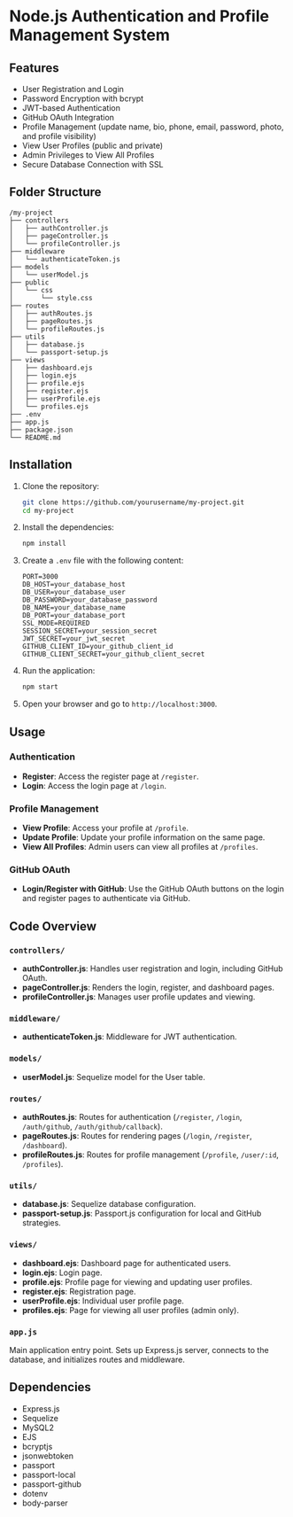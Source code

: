 
# Node.js Authentication and Profile Management System

## Features

- User Registration and Login
- Password Encryption with bcrypt
- JWT-based Authentication
- GitHub OAuth Integration
- Profile Management (update name, bio, phone, email, password, photo, and profile visibility)
- View User Profiles (public and private)
- Admin Privileges to View All Profiles
- Secure Database Connection with SSL

## Folder Structure

```
/my-project
├── controllers
│   ├── authController.js
│   ├── pageController.js
│   └── profileController.js
├── middleware
│   └── authenticateToken.js
├── models
│   └── userModel.js
├── public
│   └── css
│       └── style.css
├── routes
│   ├── authRoutes.js
│   ├── pageRoutes.js
│   └── profileRoutes.js
├── utils
│   ├── database.js
│   └── passport-setup.js
├── views
│   ├── dashboard.ejs
│   ├── login.ejs
│   ├── profile.ejs
│   ├── register.ejs
│   ├── userProfile.ejs
│   └── profiles.ejs
├── .env
├── app.js
├── package.json
└── README.md
```

## Installation

1. Clone the repository:
   ```sh
   git clone https://github.com/yourusername/my-project.git
   cd my-project
   ```

2. Install the dependencies:
   ```sh
   npm install
   ```

3. Create a `.env` file with the following content:
   ```env
   PORT=3000
   DB_HOST=your_database_host
   DB_USER=your_database_user
   DB_PASSWORD=your_database_password
   DB_NAME=your_database_name
   DB_PORT=your_database_port
   SSL_MODE=REQUIRED
   SESSION_SECRET=your_session_secret
   JWT_SECRET=your_jwt_secret
   GITHUB_CLIENT_ID=your_github_client_id
   GITHUB_CLIENT_SECRET=your_github_client_secret
   ```

4. Run the application:
   ```sh
   npm start
   ```

5. Open your browser and go to `http://localhost:3000`.

## Usage

### Authentication

- **Register**: Access the register page at `/register`.
- **Login**: Access the login page at `/login`.

### Profile Management

- **View Profile**: Access your profile at `/profile`.
- **Update Profile**: Update your profile information on the same page.
- **View All Profiles**: Admin users can view all profiles at `/profiles`.

### GitHub OAuth

- **Login/Register with GitHub**: Use the GitHub OAuth buttons on the login and register pages to authenticate via GitHub.

## Code Overview

### `controllers/`

- **authController.js**: Handles user registration and login, including GitHub OAuth.
- **pageController.js**: Renders the login, register, and dashboard pages.
- **profileController.js**: Manages user profile updates and viewing.

### `middleware/`

- **authenticateToken.js**: Middleware for JWT authentication.

### `models/`

- **userModel.js**: Sequelize model for the User table.

### `routes/`

- **authRoutes.js**: Routes for authentication (`/register`, `/login`, `/auth/github`, `/auth/github/callback`).
- **pageRoutes.js**: Routes for rendering pages (`/login`, `/register`, `/dashboard`).
- **profileRoutes.js**: Routes for profile management (`/profile`, `/user/:id`, `/profiles`).

### `utils/`

- **database.js**: Sequelize database configuration.
- **passport-setup.js**: Passport.js configuration for local and GitHub strategies.

### `views/`

- **dashboard.ejs**: Dashboard page for authenticated users.
- **login.ejs**: Login page.
- **profile.ejs**: Profile page for viewing and updating user profiles.
- **register.ejs**: Registration page.
- **userProfile.ejs**: Individual user profile page.
- **profiles.ejs**: Page for viewing all user profiles (admin only).

### `app.js`

Main application entry point. Sets up Express.js server, connects to the database, and initializes routes and middleware.

## Dependencies

- Express.js
- Sequelize
- MySQL2
- EJS
- bcryptjs
- jsonwebtoken
- passport
- passport-local
- passport-github
- dotenv
- body-parser


